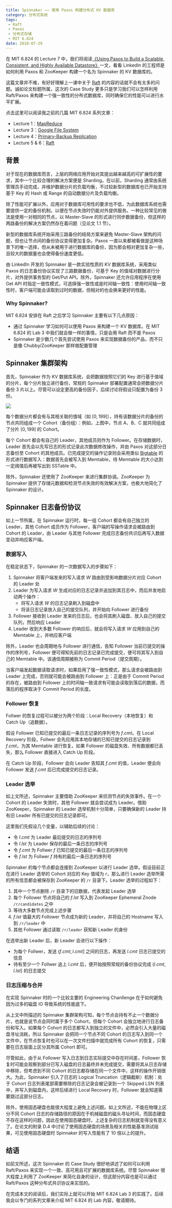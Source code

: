 ```yaml
---
title: Spinnaker —— 使用 Paxos 构建分布式 KV 数据库
category: 分布式系统
tags:
 - Raft
 - Paxos
 - 分布式存储
 - MIT 6.824
date: 2018-07-29
---
```


在 MIT 6.824 的 Lecture 7 中，我们将阅读[《Using Paxos to Build a Scalable, Consistent, and Highly Available Datastore》](http://nil.csail.mit.edu/6.824/2018/papers/spinnaker.pdf)一文，看看 LinkedIn 的工程师是如何利用 Paxos 和 ZooKeeper 构建一个名为 Spinnaker 的 KV 数据库的。

<!-- more -->

这篇文章并不难，有好好理解上一课中关于 [Raft](https://mr-dai.github.io/raft/) 的内容的话就不会有太多的问题。诚如论文标题所属，这次的 Case Study 更多只是学习我们可以怎样利用 Raft/Paxos 来构建一个强一致性的分布式数据库，同时确保它的性能可以进行水平扩展。

点击这里可以阅读我之前的几篇 MIT 6.824 系列文章：

- Lecture 1：[MapReduce](https://mr-dai.github.io/mapreduce_summary/)
- Lecture 3：[Google File System](https://mr-dai.github.io/gfs/)
- Lecture 4：[Primary-Backup Replication](https://mr-dai.github.io/primary-backup-replication/)
- Lecture 5 & 6：[Raft](https://mr-dai.github.io/raft/)

## 背景

对于现在的数据库而言，上层的网络应用开始对其提出越来越高的可扩展性的要求，其中一个比较合理的解决方案便是 Sharding。在以前，Sharding 通常由系统管理员手动完成，并维护数据分片的负载均衡，不过较新型的数据库也已开始支持基于 Key 的 Hash 或 Range 的自动数据分片及负载均衡。

除了性能可扩展以外，应用对于数据库可用性的要求也不低，为此数据库系统也需要提供一定的备份机制，以便在节点失效时仍能对外提供服务。一种比较常见的做法是使用一对相同的节点，以 Master-Slave 的形式进行同步数据备份，但这样的两路备份的解决方案仍然存在着问题（见论文 1.1 节）。

新型的数据库系统开始采用三路备份的结局方案来避免 Master-Slave 架构的问题，但也让节点间的备份协议变得更加复杂。Paxos 一直以来都被看做是这种场景下的唯一选择，但从未被用于进行数据库的备份，因为那会相对更加复杂一些，且较大的数据量也会使得备份速度更低。

由 LinkedIn 开发的 Spinnaker 是一款实验性质的 KV 数据库系统，采用类似 Paxos 的日志备份协议实现了三路数据备份，可基于 Key 的值域对数据进行分片，对外提供事务型的 Get/Put API。除外，Spinnaker 还允许应用程序在使用 Get API 时指定一致性模式，可选择强一致性或是时间轴一致性：使用时间轴一致性时，客户端可能会读取到过时的数据，但相对的也会换来更好的性能。

### Why Spinnaker?

MIT 6.824 安排在 Raft 之后学习 Spinnaker 主要有以下几点原因：

- 通过 Spinnaker 学习如何可以使用 Paxos 来构建一个 KV 数据库。在 MIT 6.824 的 Lab 3 中我们就会做一样的事情，只是会用 Raft 而不是 Paxos
- Spinnaker 是少数几个首先尝试使用 Paxos 来实现数据备份的产品，而不只是像 Chubby/ZooKeeper 那样做配置管理

## Spinnaker 集群架构

首先，Spinnaker 作为 KV 数据库系统，会把数据按照它们的 Key 进行基于值域的分片，每个分片独立进行备份，常规的 Spinnaker 部署配置通常会把数据分片备份 3 片以上。尽管可以设定更高的备份因子，后续讨论将假设只配置为备份 3 份。

![](/img/spinnaker/spinnaker-cluster.png)

每个数据分片都会有与其相关联的值域（如 $[0, 199]$），持有该数据分片的备份的节点共同组成一个 Cohort（备份组）：例如，上图中，节点 A、B、C 就共同组成了分片 $[0, 199]$ 的 Cohort。

每个 Cohort 都会有自己的 Leader，其他成员则作为 Follower。在存储数据时，Leader 首先会以先写日志的形式记录此次数据修改操作，并由 Paxos 对这部分日志备份至 Cohort 的其他成员。已完成提交的操作记录则会采用类似 [Bigtable](https://mr-dai.github.io/bigtable/) 的形式进行数据写入：数据首先会被写入到 Memtable，待 Memtable 的大小达到一定阈值后再被写出到 SSTable 中。

除外，Spinnaker 还使用了 ZooKeeper 来进行集群协调。ZooKeeper 为 Spinnaker 提供了存储元数据和检测节点失效的有效解决方案，也极大地简化了 Spinnaker 的设计。

## Spinnaker 日志备份协议

如上一节所属，在 Spinnaker 运行时，每一组 Cohort 都会有自己独立的 Leader，其他 Cohort 成员作为 Follower，客户端的写操作请求会被路由到 Cohort 的 Leader，由 Leader 与其他 Follower 完成日志备份共识后再写入数据变动并响应客户端。

### 数据写入

在稳定状态下，Spinnaker 的一次数据写入的步骤如下：

1. Spinnaker 将客户端发来的写入请求 $W$ 路由到受影响数据分片对应 Cohort 的 Leader 处
2. Leader 为写入请求 $W$ 生成对应的日志记录并追加到其日志中，而后并发地启动两个操作：
   - 将写入请求 $W$ 的日志记录刷入到磁盘中
   - 将该日志记录放入自己的提交队列，并开始向 Follower 进行备份
3. Follower 接收到 Leader 发来的日志后，也会将其刷入磁盘、放入自己的提交队列，然后响应 Leader
4. Leader 收到大多数 Follower 的响应后，就会将写入请求 $W$ 应用到自己的 Memtable 上，并响应客户端

除外，Leader 也会周期地与 Follower 进行通信，告知 Follower 当前已提交的操作的序列号，Follower 便可得知先前的日志记录已完成提交，便可将其写入到自己的 Memtable 中。该通信周期被称为 Commit Period（提交周期）。

当客户端发起数据读取请求时，如果启用了强一致性模式，那么请求会被路由到 Leader 上完成，否则就可能会被路由到 Follower 上：正是由于 Commit Period 的存在，被路由到 Follower 上的时间轴一致请求有可能会读取到落后的数据，而落后的程序取决于 Commit Period 的长度。

### Follower 恢复

Follwer 的恢复过程可以被分为两个阶段：Local Recovery（本地恢复）和 Catch Up（追数据）。

假设 Follower 已知已提交的最后一条日志记录的序列号为 $f.cmt$。在 Local Recovery 阶段，Follwer 会先应用其本地存储的已知已提交的日志记录到 $f.cmt$，为其 Memtable 进行恢复。如果 Follower 的磁盘失效、所有数据都已丢失，那么 Follower 直接进入 Catch Up 阶段。

在 Catch Up 阶段，Follower 会向 Leader 告知其 $f.cmt$ 的值，Leader 便会向 Follower 发送 $f.cmt$ 后已完成提交的日志记录。

### Leader 选举

如上文所述，Spinnaker 主要借助 ZooKeeper 来侦测节点的失效事件。在一个 Cohort 的 Leader 失效时，其他 Follower 就会尝试成为 Leader。借助 ZooKeeper，Spinnaker 的 Leader 选举机制十分简单，只要确保新的 Leader 持有旧 Leader 所有已提交的日志记录即可。

这里我们先假设几个变量，以辅助后续的讨论：

- 令 $l.cmt$ 为 Leader 最后提交的日志的序列号
- 令 $l.lst$ 为 Leader 保存的最后一条日志的序列号
- 令 $f.cmt$ 为 Follwer $f$ 已知已提交的最后一条日志的序列号
- 令 $f.lst$ 为 Follwer $f$ 持有的最后一条日志的序列号

Spinnaker 的每个节点都会连接到 ZooKeeper 以进行 Leader 选举。假设目前正在进行 Leader 选举的 Cohort 对应的 Key 值域为 $r$，那么进行 Leader 选举所需的所有信息都会被保存到 ZooKeeper 的 `/r` 目录下。Leader 选举的过程如下：

1. 其中一个节点删除 `/r` 目录下的旧数据，代表发起 Leader 选举
2. 每个 Follower 节点将自己的 $f.lst$ 写入到 ZooKeeper Ephemeral Znode `/r/candidates` 之中
3. 等待大多数节点完成上述步骤
4. $f.lst$ 值最大的 Follower 节点成为新的 Leader，并将自己的 Hostname 写入到 `/r/leader` 中
5. 其他 Follower 通过读取 `/r/leader` 获知新 Leader 的身份

在选举出新 Leader 后，新 Leader 会进行以下操作：

- 为每个 Follwer，发送 $(f.cmt, l.cmt]$ 之间的日志，再发送 $l.cmt$ 日志已提交的信息
- 待有至少一个 Follwer 追上 $l.cmt$ 后，便开始按照常规的备份协议完成 $(l.cmt, l.lst]$ 的日志提交

### 日志压缩与合并

在实现 Spinnaker 时的一个比较主要的 Engineering Chanllenge 在于如何避免因为过多的磁盘 IO 导致系统的性能底下。

从上文中所描述的 Spinnaker 集群架构可知，每个节点会持有不止一个数据分片，也就是说节点会同时属于多个 Cohort，但每个 Cohort 会独立地进行日志备份和写入。如果每个 Cohort 的日志都写入到独立的文件中，必然会引入大量的磁盘寻址消耗，所以 Spinnaker 会把同一个节点不同 Cohort 的日志写入到同一个文件中，在节点恢复时也可以在一次文件扫描中就完成所有 Cohort 的恢复，只需要在日志层面上区分其所属 Cohort 即可。

尽管如此，由于从 Follower 写入日志到日志实际提交中存在时间差，Follower 恢复时可能会观察到部分已写入磁盘的日志最终并未完成提交，需要将其从日志存储中移除，但考虑到不同 Cohort 的日志都存储在同一个文件中，这样的操作开销很大。为此，Spinnaker 引入了日志的 Logical Truncation（逻辑截断）机制：处于 Cohort 日志列表尾部需要移除的日志记录会被记录到一个 Skipped LSN 列表中，并写入到磁盘内，这样后续进行 Local Recovery 时，Follower 就会知道需要跳过这部分日志。

除外，使用固态硬盘也能很大程度上避免上述问题。如上文所述，不能在物理上区分不同 Cohort 日志的存储路径的原因在于机械磁盘的磁头寻址时间，而固态硬盘不存在这样的问题，因此在使用固态硬盘时，上述复杂的日志机制就变得没有意义了。在论文的附录 D.4 中讨论了使用固态硬盘的场景及相关的性能基准测试结果，可见使用固态硬盘时 Spinnaker 的写入性能有了 10 倍以上的提升。

## 结语

如前文所述，这次 Spinnaker 的 Case Study 很好地讲述了如何可以利用 Raft/Paxos 来实现一个一致、高可用且可扩展的数据库系统。尽管 Spinnaker 很大程度上利用了 ZooKeeper 来简化自身的设计，但这部分内容也是可以通过 Raft/Paxos 这种分布式共识协议来实现的。

在完成本文的阅读后，我们实际上就可以开始 MIT 6.824 Lab 3 的实践了。后续我会以专门的系列文章来介绍 MIT 6.824 的 Lab 内容，敬请期待。
